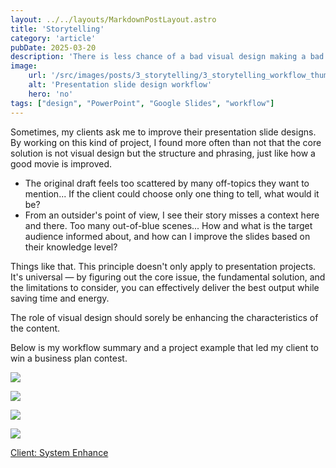 ```yaml
---
layout: ../../layouts/MarkdownPostLayout.astro
title: 'Storytelling'
category: 'article'
pubDate: 2025-03-20
description: 'There is less chance of a bad visual design making a bad presentation.'
image:
    url: '/src/images/posts/3_storytelling/3_storytelling_workflow_thumb.webp'
    alt: 'Presentation slide design workflow'
    hero: 'no'
tags: ["design", "PowerPoint", "Google Slides", "workflow"]
---
```


Sometimes, my clients ask me to improve their presentation slide designs. By working on this kind of project, I found more often than not that the core solution is not visual design but the structure and phrasing, just like how a good movie is improved. 

- The original draft feels too scattered by many off-topics they want to mention... If the client could choose only one thing to tell, what would it be?
- From an outsider's point of view, I see their story misses a context here and there. Too many out-of-blue scenes... How and what is the target audience informed about, and how can I improve the slides based on their knowledge level?

Things like that. This principle doesn't only apply to presentation projects. It's universal — by figuring out the core issue, the fundamental solution, and the limitations to consider, you can effectively deliver the best output while saving time and energy. 

The role of visual design should sorely be enhancing the characteristics of the content.

Below is my workflow summary and a project example that led my client to win a business plan contest. 

<a href="/src/images/posts/3_storytelling/3_storytelling_workflow.webp"><img src="/src/images/posts/3_storytelling/3_storytelling_workflow.webp"></a>

![](/src/images/posts/3_storytelling/3_storytelling_enhance_butterfly-1.webp)

![](/src/images/posts/3_storytelling/3_storytelling_enhance_butterfly-2.webp)

![](/src/images/posts/3_storytelling/3_storytelling_enhance_butterfly-3.webp)

<a href="https://enha.co.jp/" target="_blank">Client: System Enhance</a>
